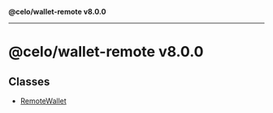 **@celo/wallet-remote v8.0.0**

***

# @celo/wallet-remote v8.0.0

## Classes

- [RemoteWallet](classes/RemoteWallet.md)
